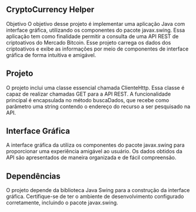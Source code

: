 ## CryptoCurrency Helper

Objetivo
O objetivo desse projeto é implementar uma aplicação Java com interface gráfica, utilizando os componentes do pacote javax.swing. Essa aplicação tem como finalidade permitir a consulta de uma API REST de criptoativos do Mercado Bitcoin. Esse projeto carrega os dados dos criptoativos e exibe as informações por meio de componentes de interface gráfica de forma intuitiva e amigável.

## Projeto

O projeto inclui uma classe essencial chamada ClienteHttp. Essa classe é capaz de realizar chamadas GET para a API REST. A funcionalidade principal é encapsulada no método buscaDados, que recebe como parâmetro uma string contendo o endereço do recurso a ser pesquisado na API.

## Interface Gráfica

A interface gráfica da utiliza os componentes do pacote javax.swing para proporcionar uma experiência amigável ao usuário. Os dados obtidos da API são apresentados de maneira organizada e de fácil compreensão.

## Dependências

O projeto depende da biblioteca Java Swing para a construção da interface gráfica. Certifique-se de ter o ambiente de desenvolvimento configurado corretamente, incluindo o pacote javax.swing.
